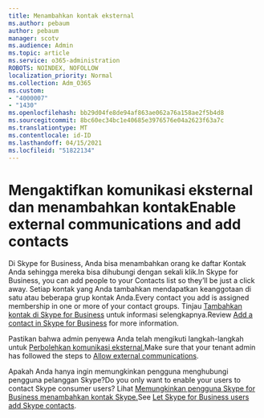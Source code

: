 ```yaml
---
title: Menambahkan kontak eksternal
ms.author: pebaum
author: pebaum
manager: scotv
ms.audience: Admin
ms.topic: article
ms.service: o365-administration
ROBOTS: NOINDEX, NOFOLLOW
localization_priority: Normal
ms.collection: Adm_O365
ms.custom:
- "4000007"
- "1430"
ms.openlocfilehash: bb29d04fe8de94af863ae062a76a158ae2f5b4d8
ms.sourcegitcommit: 8bc60ec34bc1e40685e3976576e04a2623f63a7c
ms.translationtype: MT
ms.contentlocale: id-ID
ms.lasthandoff: 04/15/2021
ms.locfileid: "51822134"
---
```

# <a name="enable-external-communications-and-add-contacts"></a><span data-ttu-id="bae9f-102">Mengaktifkan komunikasi eksternal dan menambahkan kontak</span><span class="sxs-lookup"><span data-stu-id="bae9f-102">Enable external communications and add contacts</span></span>

<span data-ttu-id="bae9f-103">Di Skype for Business, Anda bisa menambahkan orang ke daftar Kontak Anda sehingga mereka bisa dihubungi dengan sekali klik.</span><span class="sxs-lookup"><span data-stu-id="bae9f-103">In Skype for Business, you can add people to your Contacts list so they’ll be just a click away.</span></span> <span data-ttu-id="bae9f-104">Setiap kontak yang Anda tambahkan mendapatkan keanggotaan di satu atau beberapa grup kontak Anda.</span><span class="sxs-lookup"><span data-stu-id="bae9f-104">Every contact you add is assigned membership in one or more of your contact groups.</span></span> <span data-ttu-id="bae9f-105">Tinjau [Tambahkan kontak di Skype for Business](https://support.office.com/article/add-a-contact-in-skype-for-business-89338023-2adf-4f5c-90b6-f8b6f72fadd1) untuk informasi selengkapnya.</span><span class="sxs-lookup"><span data-stu-id="bae9f-105">Review [Add a contact in Skype for Business](https://support.office.com/article/add-a-contact-in-skype-for-business-89338023-2adf-4f5c-90b6-f8b6f72fadd1) for more information.</span></span> 

<span data-ttu-id="bae9f-106">Pastikan bahwa admin penyewa Anda telah mengikuti langkah-langkah untuk [Perbolehkan komunikasi eksternal.](https://docs.microsoft.com/skypeforbusiness/set-up-skype-for-business-online/allow-users-to-contact-external-skype-for-business-users)</span><span class="sxs-lookup"><span data-stu-id="bae9f-106">Make sure that your tenant admin has followed the steps to [Allow external communications](https://docs.microsoft.com/skypeforbusiness/set-up-skype-for-business-online/allow-users-to-contact-external-skype-for-business-users).</span></span>

<span data-ttu-id="bae9f-107">Apakah Anda hanya ingin memungkinkan pengguna menghubungi pengguna pelanggan Skype?</span><span class="sxs-lookup"><span data-stu-id="bae9f-107">Do you only want to enable your users to contact Skype consumer users?</span></span> <span data-ttu-id="bae9f-108">Lihat [Memungkinkan pengguna Skype for Business menambahkan kontak Skype.](https://docs.microsoft.com/skypeforbusiness/set-up-skype-for-business-online/let-skype-for-business-users-add-skype-contacts)</span><span class="sxs-lookup"><span data-stu-id="bae9f-108">See [Let Skype for Business users add Skype contacts](https://docs.microsoft.com/skypeforbusiness/set-up-skype-for-business-online/let-skype-for-business-users-add-skype-contacts).</span></span> 